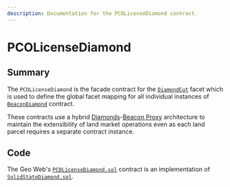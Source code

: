 ```yaml
---
description: Documentation for the PCOLicenseDiamond contract.
---
```


# PCOLicenseDiamond

## Summary

The `PCOLicenseDiamond` is the facade contract for the [`DiamondCut`](diamondcut.md) facet which is used to define the global facet mapping for all individual instances of [`BeaconDiamond`](../beacondiamond/) contract.&#x20;

These contracts use a hybrid [Diamonds](../standards-and-protocols/diamonds-multi-facet-proxy-eip-2535.md)-[Beacon Proxy](../standards-and-protocols/beacon-proxy.md) architecture to maintain the extensibility of land market operations even as each land parcel requires a separate contract instance.

## Code

The Geo Web's [`PCOLicenseDiamond.sol`](https://github.com/Geo-Web-Project/core-contracts/blob/main/contracts/pco-license/PCOLicenseDiamond.sol) contract is an implementation of [`SolidStateDiamond.sol`](https://github.com/solidstate-network/solidstate-solidity/blob/master/contracts/proxy/diamond/SolidStateDiamond.sol).

